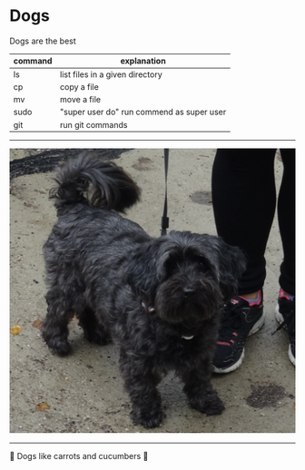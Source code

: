 # Dogs

Dogs are the best


|command |explanation|
|---|---|
ls|list files in a given directory
cp|copy a file
mv|move a file
sudo|"super user do" run commend as super user
git|run git commands

<hr>

![Linda is cute](../linda.jpg "A dog in its habitat")

<hr>

:carrot: Dogs like carrots and cucumbers :cucumber:
